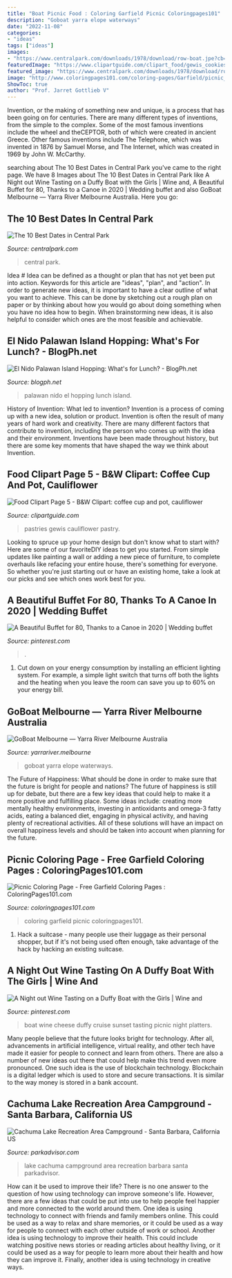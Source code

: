 ```yaml
---
title: "Boat Picnic Food : Coloring Garfield Picnic Coloringpages101"
description: "Goboat yarra elope waterways"
date: "2022-11-08"
categories:
- "ideas"
tags: ["ideas"]
images:
- "https://www.centralpark.com/downloads/1978/download/row-boat.jpe?cb=783665e2e86dabe11fdbe675f24e26c4&amp;w=1200"
featuredImage: "https://www.clipartguide.com/clipart_food/gewis_cookies.gif"
featured_image: "https://www.centralpark.com/downloads/1978/download/row-boat.jpe?cb=783665e2e86dabe11fdbe675f24e26c4&amp;w=1200"
image: "http://www.coloringpages101.com/coloring-pages/Garfield/picnic_wjsoe.jpg"
ShowToc: true
author: "Prof. Jarret Gottlieb V"
---
```



Invention, or the making of something new and unique, is a process that has been going on for centuries. There are many different types of inventions, from the simple to the complex. Some of the most famous inventions include the wheel and theCEPTOR, both of which were created in ancient Greece. Other famous inventions include The Telephone, which was invented in 1876 by Samuel Morse, and The Internet, which was created in 1969 by John W. McCarthy.

	

		
searching about The 10 Best Dates in Central Park you've came to the right page. We have 8 Images about The 10 Best Dates in Central Park like A Night out Wine Tasting on a Duffy Boat with the Girls | Wine and, A Beautiful Buffet for 80, Thanks to a Canoe in 2020 | Wedding buffet and also GoBoat Melbourne — Yarra River Melbourne Australia. Here you go:
		
    
## The 10 Best Dates In Central Park

<img loading=lazy src="https://www.centralpark.com/downloads/1978/download/row-boat.jpe?cb=783665e2e86dabe11fdbe675f24e26c4&amp;w=1200" onerror="this.onerror=null;this.src='https://tse4.mm.bing.net/th?id=OIP.v1ggC6tGEAnx5zS3wBsu9QHaE6&amp;pid=15.1';" alt="The 10 Best Dates in Central Park">

_Source: centralpark.com_

>central park. 

	

Idea #
Idea can be defined as a thought or plan that has not yet been put into action. Keywords for this article are "ideas", "plan", and "action". In order to generate new ideas, it is important to have a clear outline of what you want to achieve. This can be done by sketching out a rough plan on paper or by thinking about how you would go about doing something when you have no idea how to begin. When brainstorming new ideas, it is also helpful to consider which ones are the most feasible and achievable.

    
## El Nido Palawan Island Hopping: What&#039;s For Lunch? - BlogPh.net

<img loading=lazy src="https://1.bp.blogspot.com/-20Vw6lcQpK0/VVdQvSv0XNI/AAAAAAAAHjA/AmW-ovKDbRE/s1600/DSC_0417.JPG" onerror="this.onerror=null;this.src='https://tse2.mm.bing.net/th?id=OIP.y4a8YlKdDIZ_F2o4TuxaeQHaE7&amp;pid=15.1';" alt="El Nido Palawan Island Hopping: What&#039;s for Lunch? - BlogPh.net">

_Source: blogph.net_

>palawan nido el hopping lunch island. 

	

History of Invention: What led to invention?
Invention is a process of coming up with a new idea, solution or product. Invention is often the result of many years of hard work and creativity. There are many different factors that contribute to invention, including the person who comes up with the idea and their environment. Inventions have been made throughout history, but there are some key moments that have shaped the way we think about Invention.

    
## Food Clipart Page 5 - B&amp;W Clipart: Coffee Cup And Pot, Cauliflower

<img loading=lazy src="https://www.clipartguide.com/clipart_food/gewis_cookies.gif" onerror="this.onerror=null;this.src='https://tse2.mm.bing.net/th?id=OIP.dGFGHxDNESYJsCMbq3bmmQAAAA&amp;pid=15.1';" alt="Food Clipart Page 5 - B&amp;W Clipart: coffee cup and pot, cauliflower">

_Source: clipartguide.com_

>pastries gewis cauliflower pastry. 

	

Looking to spruce up your home design but don't know what to start with? Here are some of our favoriteDIY ideas to get you started. From simple updates like painting a wall or adding a new piece of furniture, to complete overhauls like refacing your entire house, there's something for everyone. So whether you're just starting out or have an existing home, take a look at our picks and see which ones work best for you.

    
## A Beautiful Buffet For 80, Thanks To A Canoe In 2020 | Wedding Buffet

<img loading=lazy src="https://i.pinimg.com/736x/f6/f1/91/f6f191bdba561b016fa5f7c715cb4690.jpg" onerror="this.onerror=null;this.src='https://tse1.mm.bing.net/th?id=OIP.fff2pgeVHLKjvhG-ItRjVwHaLG&amp;pid=15.1';" alt="A Beautiful Buffet for 80, Thanks to a Canoe in 2020 | Wedding buffet">

_Source: pinterest.com_

>. 

	

1. Cut down on your energy consumption by installing an efficient lighting system. For example, a simple light switch that turns off both the lights and the heating when you leave the room can save you up to 60% on your energy bill.

    
## GoBoat Melbourne — Yarra River Melbourne Australia

<img loading=lazy src="https://goodcms.s3.amazonaws.com/yrba/post/Goboat-Melbourne-Lean-Timms-LR--40-of-57--190809-142623.jpg" onerror="this.onerror=null;this.src='https://tse3.mm.bing.net/th?id=OIP.UFqCMR3cHEfE4Q9Z-oMucgHaE8&amp;pid=15.1';" alt="GoBoat Melbourne — Yarra River Melbourne Australia">

_Source: yarrariver.melbourne_

>goboat yarra elope waterways. 

	

The Future of Happiness: What should be done in order to make sure that the future is bright for people and nations?
The future of happiness is still up for debate, but there are a few key ideas that could help to make it a more positive and fulfilling place. Some ideas include: creating more mentally healthy environments, investing in antioxidants and omega-3 fatty acids, eating a balanced diet, engaging in physical activity, and having plenty of recreational activities. All of these solutions will have an impact on overall happiness levels and should be taken into account when planning for the future.

    
## Picnic Coloring Page - Free Garfield Coloring Pages : ColoringPages101.com

<img loading=lazy src="http://www.coloringpages101.com/coloring-pages/Garfield/picnic_wjsoe.jpg" onerror="this.onerror=null;this.src='https://tse3.mm.bing.net/th?id=OIP.kpijNEk3ostt85i6e8Cl4gHaKZ&amp;pid=15.1';" alt="Picnic Coloring Page - Free Garfield Coloring Pages : ColoringPages101.com">

_Source: coloringpages101.com_

>coloring garfield picnic coloringpages101. 

	

1. Hack a suitcase - many people use their luggage as their personal shopper, but if it's not being used often enough, take advantage of the hack by hacking an existing suitcase.

    
## A Night Out Wine Tasting On A Duffy Boat With The Girls | Wine And

<img loading=lazy src="https://i.pinimg.com/736x/c7/d4/53/c7d4532260664876168fbd0a1bf1bd3f.jpg" onerror="this.onerror=null;this.src='https://tse4.mm.bing.net/th?id=OIP.ZldONyuo1IrJHT1GU0C18QHaLG&amp;pid=15.1';" alt="A Night out Wine Tasting on a Duffy Boat with the Girls | Wine and">

_Source: pinterest.com_

>boat wine cheese duffy cruise sunset tasting picnic night platters. 

	

Many people believe that the future looks bright for technology. After all, advancements in artificial intelligence, virtual reality, and other tech have made it easier for people to connect and learn from others. There are also a number of new ideas out there that could help make this trend even more pronounced. One such idea is the use of blockchain technology. Blockchain is a digital ledger which is used to store and secure transactions. It is similar to the way money is stored in a bank account.

    
## Cachuma Lake Recreation Area Campground - Santa Barbara, California US

<img loading=lazy src="http://www.parkadvisor.com/images/1008303/picac.jpg" onerror="this.onerror=null;this.src='https://tse4.mm.bing.net/th?id=OIP.Zg_gDD01GwXlyVFWf1hPlQHaEK&amp;pid=15.1';" alt="Cachuma Lake Recreation Area Campground - Santa Barbara, California US">

_Source: parkadvisor.com_

>lake cachuma campground area recreation barbara santa parkadvisor. 

	

How can it be used to improve their life?
There is no one answer to the question of how using technology can improve someone's life. However, there are a few ideas that could be put into use to help people feel happier and more connected to the world around them. One idea is using technology to connect with friends and family members online. This could be used as a way to relax and share memories, or it could be used as a way for people to connect with each other outside of work or school. Another idea is using technology to improve their health. This could include watching positive news stories or reading articles about healthy living, or it could be used as a way for people to learn more about their health and how they can improve it. Finally, another idea is using technology in creative ways.

